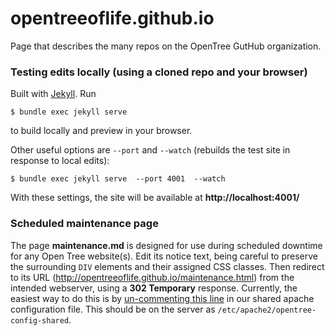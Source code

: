 opentreeoflife.github.io
========================

Page that describes the many repos on the OpenTree GutHub organization.


### Testing edits locally (using a cloned repo and your browser)

Built with [Jekyll](http://jekyllrb.com/). Run 

	$ bundle exec jekyll serve

to build locally and preview in your browser. 

Other useful options are `--port` and `--watch` (rebuilds the test site in response to local edits):

	$ bundle exec jekyll serve  --port 4001  --watch

With these settings, the site will be available at **http://localhost:4001/**


### Scheduled maintenance page

The page **maintenance.md** is designed for use during scheduled downtime for any Open Tree website(s). Edit its notice text, being careful to preserve the surrounding `DIV` elements and their assigned CSS classes. Then redirect to its URL (http://opentreeoflife.github.io/maintenance.html) from the intended webserver, using a **302 Temporary** response. Currently, the easiest way to do this is by [un-commenting this line](https://github.com/OpenTreeOfLife/opentree/blob/d35768d9a2233908a1982846870cf57326450525/deploy/setup/apache-config-shared#L15-L16) in our shared apache configuration file. This should be on the server as `/etc/apache2/opentree-config-shared`.
